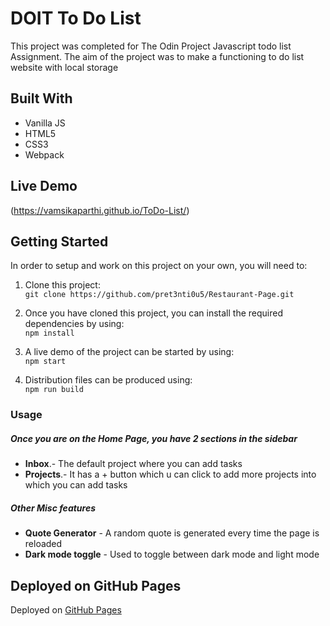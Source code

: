 # DOIT To Do List

This project was completed for The Odin Project Javascript todo list Assignment. The aim of the project was to make a functioning to do list website with local storage

## Built With 

- Vanilla JS
- HTML5
- CSS3
- Webpack

## Live Demo

(https://vamsikaparthi.github.io/ToDo-List/)


## Getting Started

In order to setup and work on this project on your own, you will need to:

1. Clone this project:  
`git clone https://github.com/pret3nti0u5/Restaurant-Page.git`

2. Once you have cloned this project, you can install the required dependencies by using:  
`npm install`

3. A live demo of the project can be started by using:  
`npm start`

4. Distribution files can be produced using:  
`npm run build`

### Usage

##### Once you are on the Home Page, you have 2 sections in the sidebar
- **Inbox**.- The default project where you can add tasks
- **Projects**.- It has a + button which u can click to add more projects into which you can add tasks

##### Other Misc features
- **Quote Generator** - A random quote is generated every time the page is reloaded
- **Dark mode toggle** - Used to toggle between dark mode and light mode

## Deployed on GitHub Pages

Deployed on [GitHub Pages](https://pages.github.com/)  


